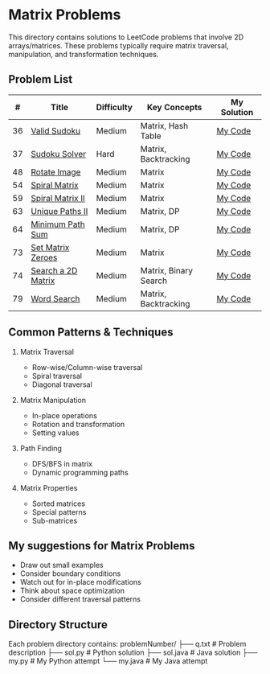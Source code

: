 # Matrix Problems
This directory contains solutions to LeetCode problems that involve 2D arrays/matrices. These problems typically require matrix traversal, manipulation, and transformation techniques.

## Problem List
| # | Title | Difficulty | Key Concepts | My Solution |
|---|-------|------------|--------------|-------------|
| 36 | [Valid Sudoku](https://leetcode.com/problems/valid-sudoku/) | Medium | Matrix, Hash Table |[My Code](https://github.com/ArmanBehnam/Leetcode/tree/main/matrix/36) |
| 37 | [Sudoku Solver](https://leetcode.com/problems/sudoku-solver/) | Hard | Matrix, Backtracking |[My Code](https://github.com/ArmanBehnam/Leetcode/tree/main/matrix/37) |
| 48 | [Rotate Image](https://leetcode.com/problems/rotate-image/) | Medium | Matrix |[My Code](https://github.com/ArmanBehnam/Leetcode/tree/main/matrix/48) |
| 54 | [Spiral Matrix](https://leetcode.com/problems/spiral-matrix/) | Medium | Matrix |[My Code](https://github.com/ArmanBehnam/Leetcode/tree/main/matrix/54) |
| 59 | [Spiral Matrix II](https://leetcode.com/problems/spiral-matrix-ii/) | Medium | Matrix |[My Code](https://github.com/ArmanBehnam/Leetcode/tree/main/matrix/59) |
| 63 | [Unique Paths II](https://leetcode.com/problems/unique-paths-ii/) | Medium | Matrix, DP |[My Code](https://github.com/ArmanBehnam/Leetcode/tree/main/matrix/63) |
| 64 | [Minimum Path Sum](https://leetcode.com/problems/minimum-path-sum/) | Medium | Matrix, DP |[My Code](https://github.com/ArmanBehnam/Leetcode/tree/main/matrix/64) |
| 73 | [Set Matrix Zeroes](https://leetcode.com/problems/set-matrix-zeroes/) | Medium | Matrix |[My Code](https://github.com/ArmanBehnam/Leetcode/tree/main/matrix/73) |
| 74 | [Search a 2D Matrix](https://leetcode.com/problems/search-a-2d-matrix/) | Medium | Matrix, Binary Search |[My Code](https://github.com/ArmanBehnam/Leetcode/tree/main/matrix/74) |
| 79 | [Word Search](https://leetcode.com/problems/word-search/) | Medium | Matrix, Backtracking |[My Code](https://github.com/ArmanBehnam/Leetcode/tree/main/matrix/79) |

## Common Patterns & Techniques
1. Matrix Traversal
   - Row-wise/Column-wise traversal
   - Spiral traversal
   - Diagonal traversal

2. Matrix Manipulation
   - In-place operations
   - Rotation and transformation
   - Setting values

3. Path Finding
   - DFS/BFS in matrix
   - Dynamic programming paths

4. Matrix Properties
   - Sorted matrices
   - Special patterns
   - Sub-matrices

## My suggestions for Matrix Problems
- Draw out small examples
- Consider boundary conditions
- Watch out for in-place modifications
- Think about space optimization
- Consider different traversal patterns

## Directory Structure
Each problem directory contains:
problemNumber/
├── q.txt          # Problem description
├── sol.py         # Python solution
├── sol.java       # Java solution
├── my.py          # My Python attempt
└── my.java        # My Java attempt